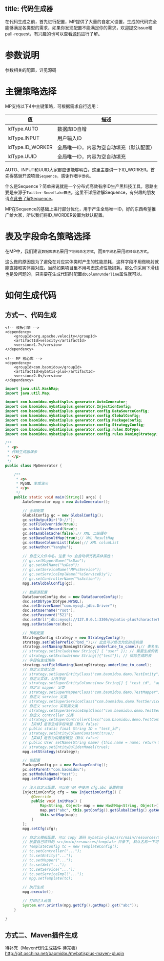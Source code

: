 title: 代码生成器
---
在代码生成之前，首先进行配置，MP提供了大量的自定义设置，生成的代码完全能够满足各类型的需求，如果你发现配置不能满足你的需求，欢迎提交issue和pull-request，有兴趣的也可以查看[源码](https://github.com/baomidou/mybatis-plus/tree/master/mybatis-plus/src/main/java/com/baomidou/mybatisplus/generator)进行了解。

# 参数说明

参数相关的配置，详见源码

# 主键策略选择

MP支持以下4中主键策略，可根据需求自行选用：

值                | 描述
---------------- | ---------------------
IdType.AUTO      | 数据库ID自增
IdType.INPUT     | 用户输入ID
IdType.ID_WORKER | 全局唯一ID，内容为空自动填充（默认配置）
IdType.UUID      | 全局唯一ID，内容为空自动填充

AUTO、INPUT和UUID大家都应该能够明白，这里主要讲一下ID_WORKER。首先得感谢开源项目`Sequence`，感谢作者`李景枫`。

什么是Sequence？简单来说就是一个分布式高效有序ID生产黑科技工具，思路主要是来源于`Twitter-Snowflake算法`。这里不详细讲解Sequence，有兴趣的朋友请[点此去了解Sequence](http://git.oschina.net/yu120/sequence)。

MP在Sequence的基础上进行部分优化，用于产生全局唯一ID，好的东西希望推广给大家，所以我们将ID_WORDER设置为默认配置。

# 表及字段命名策略选择

在MP中，我们建议`数据库表名`采用`下划线命名方式`，而`表字段名`采用`驼峰命名方式`。

这么做的原因是为了避免在对应实体类时产生的性能损耗，这样字段不用做映射就能直接和实体类对应。当然如果项目里不用考虑这点性能损耗，那么你采用下滑线也是没问题的，只需要在生成代码时配置`dbColumnUnderline`属性就可以。

# 如何生成代码

## 方式一、代码生成
```依赖jars
<!-- 模板引擎 -->
<dependency>
	<groupId>org.apache.velocity</groupId>
	<artifactId>velocity</artifactId>
	<version>1.7</version>
</dependency>

<!-- MP 核心库 -->
<dependency>
	<groupId>com.baomidou</groupId>
	<artifactId>mybatis-plus</artifactId>
	<version>2.0</version>
</dependency>
```

```java 生成示例
import java.util.HashMap;
import java.util.Map;

import com.baomidou.mybatisplus.generator.AutoGenerator;
import com.baomidou.mybatisplus.generator.InjectionConfig;
import com.baomidou.mybatisplus.generator.config.DataSourceConfig;
import com.baomidou.mybatisplus.generator.config.GlobalConfig;
import com.baomidou.mybatisplus.generator.config.PackageConfig;
import com.baomidou.mybatisplus.generator.config.StrategyConfig;
import com.baomidou.mybatisplus.generator.config.rules.DbType;
import com.baomidou.mybatisplus.generator.config.rules.NamingStrategy;

/**
 * <p>
 * 代码生成器演示
 * </p>
 */
public class MpGenerator {

	/**
	 * <p>
	 * MySQL 生成演示
	 * </p>
	 */
	public static void main(String[] args) {
		AutoGenerator mpg = new AutoGenerator();

		// 全局配置
		GlobalConfig gc = new GlobalConfig();
		gc.setOutputDir("D://");
		gc.setFileOverride(true);
		gc.setActiveRecord(true);
		gc.setEnableCache(false);// XML 二级缓存
		gc.setBaseResultMap(true);// XML ResultMap
		gc.setBaseColumnList(false);// XML columList
		gc.setAuthor("Yanghu");

		// 自定义文件命名，注意 %s 会自动填充表实体属性！
		// gc.setMapperName("%sDao");
		// gc.setXmlName("%sDao");
		// gc.setServiceName("MP%sService");
		// gc.setServiceImplName("%sServiceDiy");
		// gc.setControllerName("%sAction");
		mpg.setGlobalConfig(gc);

		// 数据源配置
		DataSourceConfig dsc = new DataSourceConfig();
		dsc.setDbType(DbType.MYSQL);
		dsc.setDriverName("com.mysql.jdbc.Driver");
		dsc.setUsername("root");
		dsc.setPassword("521");
		dsc.setUrl("jdbc:mysql://127.0.0.1:3306/mybatis-plus?characterEncoding=utf8");
		mpg.setDataSource(dsc);

		// 策略配置
		StrategyConfig strategy = new StrategyConfig();
		strategy.setTablePrefix("bmd_");// 此处可以修改为您的表前缀
		strategy.setNaming(NamingStrategy.underline_to_camel);// 表名生成策略
		// strategy.setInclude(new String[] { "user" }); // 需要生成的表
		// strategy.setExclude(new String[]{"test"}); // 排除生成的表
		// 字段名生成策略
		strategy.setFieldNaming(NamingStrategy.underline_to_camel);
		// 自定义实体父类
		// strategy.setSuperEntityClass("com.baomidou.demo.TestEntity");
		// 自定义实体，公共字段
		// strategy.setSuperEntityColumns(new String[] { "test_id", "age" });
		// 自定义 mapper 父类
		// strategy.setSuperMapperClass("com.baomidou.demo.TestMapper");
		// 自定义 service 父类
		// strategy.setSuperServiceClass("com.baomidou.demo.TestService");
		// 自定义 service 实现类父类
		// strategy.setSuperServiceImplClass("com.baomidou.demo.TestServiceImpl");
		// 自定义 controller 父类
		// strategy.setSuperControllerClass("com.baomidou.demo.TestController");
		// 【实体】是否生成字段常量（默认 false）
		// public static final String ID = "test_id";
		// strategy.setEntityColumnConstant(true);
		// 【实体】是否为构建者模型（默认 false）
		// public User setName(String name) {this.name = name; return this;}
		// strategy.setEntityBuliderModel(true);
		mpg.setStrategy(strategy);

		// 包配置
		PackageConfig pc = new PackageConfig();
		pc.setParent("com.baomidou");
		pc.setModuleName("test");
		mpg.setPackageInfo(pc);

		// 注入自定义配置，可以在 VM 中使用 cfg.abc 设置的值
		InjectionConfig cfg = new InjectionConfig() {
			@Override
			public void initMap() {
				Map<String, Object> map = new HashMap<String, Object>();
				map.put("abc", this.getConfig().getGlobalConfig().getAuthor() + "-mp");
				this.setMap(map);
			}
		};
		mpg.setCfg(cfg);

		// 自定义模板配置，可以 copy 源码 mybatis-plus/src/main/resources/template 下面内容修改，
		// 放置自己项目的 src/main/resources/template 目录下, 默认名称一下可以不配置，也可以自定义模板名称
		// TemplateConfig tc = new TemplateConfig();
		// tc.setController("...");
		// tc.setEntity("...");
		// tc.setMapper("...");
		// tc.setXml("...");
		// tc.setService("...");
		// tc.setServiceImpl("...");
		// mpg.setTemplate(tc);

		// 执行生成
		mpg.execute();

		// 打印注入设置
		System.err.println(mpg.getCfg().getMap().get("abc"));
	}

}
```

## 方式二、Maven插件生成

待补充（Maven代码生成插件 待完善）
http://git.oschina.net/baomidou/mybatisplus-maven-plugin

